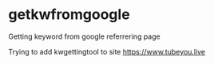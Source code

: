 # getkwfromgoogle
Getting keyword from google referrering page

Trying to add kwgettingtool to site https://www.tubeyou.live

